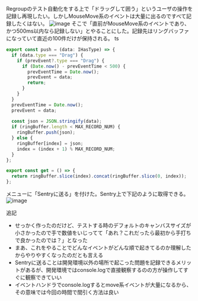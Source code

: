 
Regroupのテスト自動化をする上で「ドラッグして囲う」というユーザの操作を記録し再現したい。しかしMouseMove系のイベントは大量に出るのですべて記録したくはない。
![image](https://gyazo.com/e228c23fff2d61bc95430876234ac701/thumb/1000)
そこで「直前がMouseMove系のイベントであり、かつ500ms以内なら記録しない」とやることにした。記録先はリングバッファになっていて直近の100件だけが保持される。
ts

```typescript
export const push = (data: IHasType) => {
  if (data.type === "Drag") {
    if (prevEvent?.type === "Drag") {
      if (Date.now() - prevEventTime < 500) {
        prevEventTime = Date.now();
        prevEvent = data;
        return;
      }
    }
  }
  prevEventTime = Date.now();
  prevEvent = data;
  
  const json = JSON.stringify(data);
  if (ringBuffer.length < MAX_RECORD_NUM) {
    ringBuffer.push(json);
  } else {
    ringBuffer[index] = json;
    index = (index + 1) % MAX_RECORD_NUM;
  }
};

export const get = () => {
  return ringBuffer.slice(index).concat(ringBuffer.slice(0, index));
};
```


メニューに「Sentryに送る」を付けた。Sentry上で下記のように取得できる。
![image](https://gyazo.com/6f055b05a6732fabdb59455fcb1476d2/thumb/1000)


追記
- せっかく作ったのだけど、テストする時のデフォルトのキャンバスサイズが小さかったので手で数値をいじってて「あれ？これだったら最初から手打ちで良かったのでは？」となった
- まあ、これをやることでどんなイベントがどんな順で起きてるのか理解したからやりやすくなったのだとも言える
- Sentryに送ることは開発環境以外の場所で起こった問題を記録できるメリットがあるが、開発環境ではconsole.logで直接観察するのの方が操作してすぐに観察できていい
- イベントハンドラでconsole.logするとmove系イベントが大量になるから、その意味では今回の時間で間引く方法は良い
